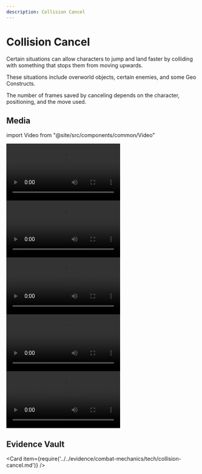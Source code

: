 ```yaml
---
description: Collision Cancel
---
```


# Collision Cancel

Certain situations can allow characters to jump and land faster by colliding with something that stops them from moving upwards.

These situations include overworld objects, certain enemies, and some Geo Constructs.

The number of frames saved by canceling depends on the character, positioning, and the move used.

## Media

import Video from "@site/src/components/common/Video"

<Tabs>

<TabItem value="dp" label="Dadaupa Soup">
<Video src="collision-cancel/jZeHFcE.mp4" caption="Dadaupa Soup" />
</TabItem>

<TabItem value="irg" label="Inactive Ruin Guard">
<Video src="collision-cancel/Mb0ZzIO.mp4" caption="Inactive Ruin Guard" />
</TabItem>

<TabItem value="sb" label="Slime Balloon">
<Video src="collision-cancel/EaKJn6H.mp4" caption="Slime Balloon" />
</TabItem>

<TabItem value="pma" label="Perpetual Mechanical Array">
<Video src="collision-cancel/RAwpidP.mp4" caption="Perpetual Mechanical Array" />
</TabItem>

<TabItem value="zp" label="Zhongli's Pillar">
<Video src="collision-cancel/1ijdoLm.mp4" caption="Zhongli's Pillar" />
</TabItem>

</Tabs>

## Evidence Vault

<Card item={require('../../evidence/combat-mechanics/tech/collision-cancel.md')} />
